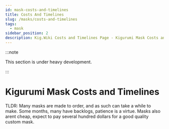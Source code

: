 ```yaml
---
id: mask-costs-and-timelines
title: Costs And Timelines
slug: /masks/costs-and-timelines
tags:
  - mask
sidebar_position: 2
description: Kig.Wiki Costs and Timelines Page - Kigurumi Mask Costs and Timelines
---
```

:::note

This section is under heavy development.

:::

# Kigurumi Mask Costs and Timelines

TLDR: Many masks are made to order, and as such can take a while to make. Some months, many have backlogs, patience is a virtue.  Masks also arent cheap, expect to pay several hundred dollars for a good quality custom mask.


